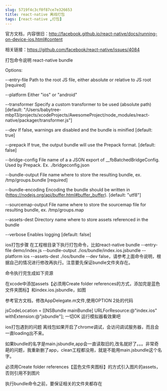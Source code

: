 ```yaml
---
slug: 5719f4c3cf0f87ce7e326653
title: react-native 离线打包
tags: [react-native ,打包]
---
```


官方文档，内容很旧：http://facebook.github.io/react-native/docs/running-on-device-ios.html#content

相关链接：https://github.com/facebook/react-native/issues/4084

打包命令说明
react-native bundle

Options:

--entry-file Path to the root JS file, either absolute or relative to JS root [required]

--platform Either "ios" or "android"

--transformer Specify a custom transformer to be used (absolute path) [default: "/Users/babytree-mbp13/projects/xcodeProjects/AwesomeProject/node_modules/react-native/packager/transformer.js"]

--dev If false, warnings are disabled and the bundle is minified [default: true]

--prepack If true, the output bundle will use the Prepack format. [default: false]

--bridge-config File name of a a JSON export of __fbBatchedBridgeConfig. Used by Prepack. Ex. ./bridgeconfig.json

--bundle-output File name where to store the resulting bundle, ex. /tmp/groups.bundle [required]

--bundle-encoding Encoding the bundle should be written in (https://nodejs.org/api/buffer.html#buffer_buffer). [default: "utf8"]

--sourcemap-output File name where to store the sourcemap file for resulting bundle, ex. /tmp/groups.map

--assets-dest Directory name where to store assets referenced in the bundle

--verbose Enables logging [default: false]

ios打包步骤
在工程根目录下执行打包命令，比如react-native bundle --entry-file demo/index.js --bundle-output ./ios/bundle/index.ios.jsbundle --platform ios --assets-dest ./ios/bundle --dev false，请参考上面命令说明，根据自己的情况进行修改再执行。注意要先保证bundle文件夹存在。

命令执行完生成如下资源 


在xcode中添加assets【必须用Create folder references的方式，添加完是蓝色文件夹图标】和index.ios.jsbundle，如图


参考官方文档，修改AppDelegate.m文件,使用OPTION 2处的代码

jsCodeLocation = [[NSBundle mainBundle] URLForResource:@"index.ios" withExtension:@"jsbundle"];
一切OK 运行模拟器看效果吧

ios打包遇到的问题
离线包如果开启了chrome调试，会访问调试服务器，而且会一直loading出不来。

如果bundle的名字是main.jsbundle,app会一直读取旧的,改名就好了。。。非常奇葩的问题，我重新删了app，clean工程都没用，就是不能用main.jsbundle这个名字。

必须用Create folder references【蓝色文件夹图标】的方式引入图片的assets，否则引用不到图片

执行bundle命令之前，要保证相关的文件夹都存在
